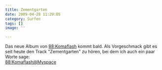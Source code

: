 ```yaml
---
title: Zementgarten
date: 2009-04-28 11:29:05
category: Surfen
tags: []
image: ''

---
```


Das neue Album von [88:Komaflash](http://www.myspace.com/88komaflash) kommt bald. Als Vorgeschmack gibt es seit heute den Track "Zementgarten" zu hören, bei dem ich auch ein paar Worte sage:  
[88:Komaflash@Myspace](http://www.myspace.com/88komaflash)
